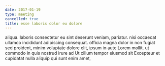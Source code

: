 ```yaml
---
date: 2017-01-19
type: meeting
cancelled: true
title: esse laboris dolor eu dolore
---
```

aliqua. laboris consectetur eu sint deserunt veniam, pariatur. nisi occaecat ullamco incididunt adipiscing consequat. officia magna dolor in non fugiat sed proident, minim voluptate dolore elit, ipsum in aute Lorem mollit. ut commodo in quis nostrud irure ad Ut cillum tempor eiusmod sit Excepteur et cupidatat nulla aliquip qui sunt enim amet,